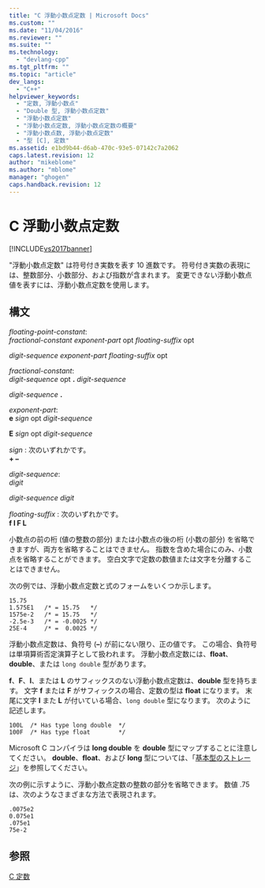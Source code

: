 ```yaml
---
title: "C 浮動小数点定数 | Microsoft Docs"
ms.custom: ""
ms.date: "11/04/2016"
ms.reviewer: ""
ms.suite: ""
ms.technology: 
  - "devlang-cpp"
ms.tgt_pltfrm: ""
ms.topic: "article"
dev_langs: 
  - "C++"
helpviewer_keywords: 
  - "定数, 浮動小数点"
  - "Double 型, 浮動小数点定数"
  - "浮動小数点定数"
  - "浮動小数点定数, 浮動小数点定数の概要"
  - "浮動小数点数, 浮動小数点定数"
  - "型 [C], 定数"
ms.assetid: e1bd9b44-d6ab-470c-93e5-07142c7a2062
caps.latest.revision: 12
author: "mikeblome"
ms.author: "mblome"
manager: "ghogen"
caps.handback.revision: 12
---
```

# C 浮動小数点定数
[!INCLUDE[vs2017banner](../assembler/inline/includes/vs2017banner.md)]

"浮動小数点定数" は符号付き実数を表す 10 進数です。  符号付き実数の表現には、整数部分、小数部分、および指数が含まれます。  変更できない浮動小数点値を表すには、浮動小数点定数を使用します。  
  
## 構文  
 *floating\-point\-constant*:  
 *fractional\-constant exponent\-part*  opt *floating\-suffix* opt  
  
 *digit\-sequence exponent\-part floating\-suffix*  opt  
  
 *fractional\-constant*:  
 *digit\-sequence*  opt **.** *digit\-sequence*  
  
 *digit\-sequence*  **.**  
  
 *exponent\-part*:  
 **e**  *sign*  opt *digit\-sequence*  
  
 **E**  *sign*  opt *digit\-sequence*  
  
 *sign* : 次のいずれかです。  
 **\+ –**  
  
 *digit\-sequence*:  
 *digit*  
  
 *digit\-sequence digit*  
  
 *floating\-suffix* : 次のいずれかです。  
 **f l F L**  
  
 小数点の前の桁 \(値の整数の部分\) または小数点の後の桁 \(小数の部分\) を省略できますが、両方を省略することはできません。  指数を含めた場合にのみ、小数点を省略することができます。  空白文字で定数の数値または文字を分離することはできません。  
  
 次の例では、浮動小数点定数と式のフォームをいくつか示します。  
  
```  
15.75  
1.575E1   /* = 15.75   */  
1575e-2   /* = 15.75   */  
-2.5e-3   /* = -0.0025 */  
25E-4     /* =  0.0025 */  
```  
  
 浮動小数点定数は、負符号 \(**–**\) が前にない限り、正の値です。  この場合、負符号は単項算術否定演算子として扱われます。  浮動小数点定数には、**float**、**double**、または `long double` 型があります。  
  
 **f**、**F**、**l**、または **L** のサフィックスのない浮動小数点定数は、**double** 型を持ちます。  文字 **f** または **F** がサフィックスの場合、定数の型は **float** になります。  末尾に文字 **l** また **L** が付いている場合、`long double` 型になります。  次のように記述します。  
  
```  
100L  /* Has type long double  */  
100F  /* Has type float        */  
```  
  
 Microsoft C コンパイラは **long double**  を **double** 型にマップすることに注意してください。  **double**、**float**、および **long** 型については、「[基本型のストレージ](../c-language/storage-of-basic-types.md)」を参照してください。  
  
 次の例に示すように、浮動小数点定数の整数の部分を省略できます。  数値 .75 は、次のようなさまざまな方法で表現されます。  
  
```  
.0075e2  
0.075e1  
.075e1  
75e-2  
```  
  
## 参照  
 [C 定数](../c-language/c-constants.md)